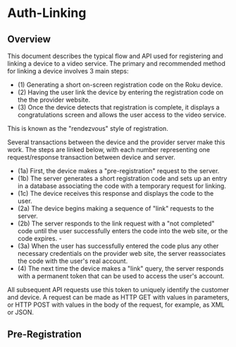 # Auth-Linking

## Overview
This document describes the typical flow and API used for registering and linking a device to a video service. The primary and recommended method for linking a device involves 3 main steps:

- (1) Generating a short on-screen registration code on the Roku device.
- (2) Having the user link the device by entering the registration code on the  the provider website.
- (3) Once the device detects that registration is complete, it displays a congratulations screen and allows the user access to the video service.

This is known as the "rendezvous" style of registration.

Several transactions between the device and the provider server make this work.
The steps are linked below, with each number representing one request/response transaction between device and server.

- (1a) First, the device makes a "pre-registration" request to the server.
- (1b) The server generates a short registration code and sets up an entry in a database associating the code with a temporary request for linking.
- (1c) The device receives this response and displays the code to the user.
- (2a) The device begins making a sequence of "link" requests to the server.
- (2b) The server responds to the link request with a "not completed" code until the user successfully enters the code into the web site, or the code expires.  -
- (3a) When the user has successfully entered the code plus any other necessary credentials on the provider web site, the server reassociates the code with the user's real account.
- (4) The next time the device makes a "link" query, the server responds with a permanent token that can be used to access the user's account.

All subsequent API requests use this token to uniquely identify the customer and device. A request can be made as HTTP GET with values in parameters, or HTTP POST with values in the body of the request, for example, as XML or JSON.

## Pre-Registration
